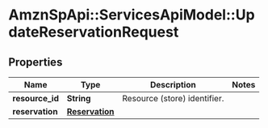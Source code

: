 # AmznSpApi::ServicesApiModel::UpdateReservationRequest

## Properties
Name | Type | Description | Notes
------------ | ------------- | ------------- | -------------
**resource_id** | **String** | Resource (store) identifier. | 
**reservation** | [**Reservation**](Reservation.md) |  | 

